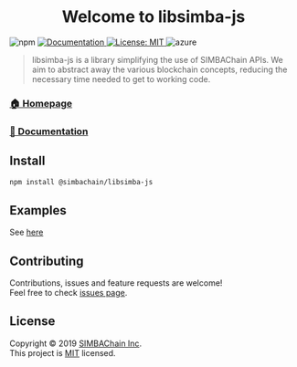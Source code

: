 <h1 align="center">Welcome to libsimba-js</h1>
<p>
  <img alt="npm" src="https://img.shields.io/npm/dw/@simbachain/libsimba-js?style=flat">  
  <a href="https://simbachain.github.io/libsimba-js">
    <img alt="Documentation" src="https://img.shields.io/badge/documentation-yes-brightgreen.svg?style=flat" target="_blank" />
  </a>
  <a href="https://github.com/SIMBAChain/libsimba-js/blob/master/LICENSE">
    <img alt="License: MIT" src="https://img.shields.io/badge/License-MIT-yellow.svg?style=flat" target="_blank" />
  </a>
  <img alt="azure" src="https://dev.azure.com/SimbaChain/libSimba/_apis/build/status/SIMBAChain.libsimba-js?branchName=master">
</p>

> libsimba-js is a library simplifying the use of SIMBAChain APIs. We aim to abstract away the various blockchain concepts, reducing the necessary time needed to get to working code.

### [🏠 Homepage](https://github.com/simbachain/libsimba-js#readme)
### [📝 Documentation](https://simbachain.github.io/libsimba-js)

## Install

```sh
npm install @simbachain/libsimba-js
```

## Examples

See [here](https://simbachain.github.io/libsimba-js/example.html)

## Contributing

Contributions, issues and feature requests are welcome!<br />Feel free to check [issues page](https://github.com/simbachain/libsimba-js/issues).

## License

Copyright © 2019 [SIMBAChain Inc](https://simbachain.com/).<br />
This project is [MIT](https://github.com/SIMBAChain/libsimba-js/blob/master/LICENSE) licensed.
